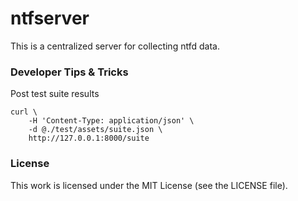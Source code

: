 ntfserver
=========

This is a centralized server for collecting ntfd data.

### Developer Tips & Tricks

Post test suite results

    curl \
        -H 'Content-Type: application/json' \
        -d @./test/assets/suite.json \
        http://127.0.0.1:8000/suite

### License

This work is licensed under the MIT License (see the LICENSE file).
